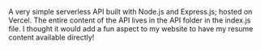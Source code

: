 A very simple serverless API built with Node.js and Express.js; hosted on Vercel. The entire content of the API lives in the API folder in the index.js file.
I thought it would add a fun aspect to my website to have my resume content available directly!
